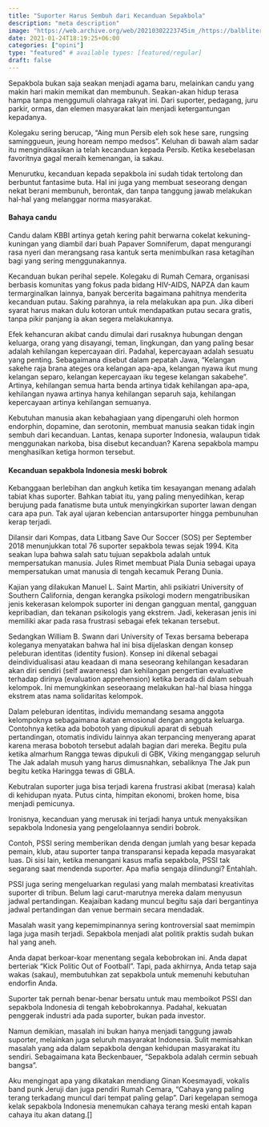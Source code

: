 ```yaml
---
title: "Suporter Harus Sembuh dari Kecanduan Sepakbola"
description: "meta description"
image: "https://web.archive.org/web/20210302223745im_/https://balbliter.id/wp-content/uploads/2019/10/Webp.net-resizeimage-4.jpg"
date: 2021-01-24T18:19:25+06:00
categories: ["opini"]
type: "featured" # available types: [featured/regular]
draft: false
---
```


Sepakbola bukan saja seakan menjadi agama baru, melainkan candu yang makin hari makin memikat dan membunuh. Seakan-akan hidup terasa hampa tanpa menggumuli olahraga rakyat ini. Dari suporter, pedagang, juru parkir, ormas, dan elemen masyarakat lain menjadi ketergantungan kepadanya.

Kolegaku sering berucap, “Aing mun Persib eleh sok hese sare, rungsing saminggueun, jeung hoream nempo medsos”. Keluhan di bawah alam sadar itu mengindikasikan ia telah kecanduan kepada Persib. Ketika kesebelasan favoritnya gagal meraih kemenangan, ia sakau.

Menurutku, kecanduan kepada sepakbola ini sudah tidak tertolong dan berbuntut fantasime buta. Hal ini juga yang membuat seseorang dengan nekat berani membunuh, berontak, dan tanpa tanggung jawab melakukan hal-hal yang melanggar norma masyarakat.

#### Bahaya candu
Candu dalam KBBI artinya getah kering pahit berwarna cokelat kekuning-kuningan yang diambil dari buah Papaver Somniferum, dapat mengurangi rasa nyeri dan merangsang rasa kantuk serta menimbulkan rasa ketagihan bagi yang sering menggunakannya.

Kecanduan bukan perihal sepele.  Kolegaku di Rumah Cemara, organisasi berbasis komunitas yang fokus pada bidang HIV-AIDS, NAPZA dan kaum termarginalkan lainnya, banyak bercerita bagaimana pahitnya menderita kecanduan putau. Saking parahnya, ia rela melakukan apa pun. Jika diberi syarat harus makan dulu kotoran untuk mendapatkan putau secara gratis, tanpa pikir panjang ia akan segera melakukannya.

Efek kehancuran akibat candu dimulai dari rusaknya hubungan dengan keluarga, orang yang disayangi, teman, lingkungan, dan yang paling besar adalah kehilangan kepercayaan diri. Padahal, kepercayaan adalah sesuatu yang penting. Sebagaimana disebut dalam pepatah Jawa, “Kelangan sakehe raja brana ateges ora kelangan apa-apa, kelangan nyawa ikut mung kelangan separo, kelangan kepercayaan iku tegese kelangan sakabehe”. Artinya, kehilangan semua harta benda artinya tidak kehilangan apa-apa, kehilangan nyawa artinya hanya kehilangan separuh saja, kehilangan kepercayaan artinya kehilangan semuanya.

Kebutuhan manusia akan kebahagiaan yang dipengaruhi oleh hormon endorphin, dopamine, dan serotonin, membuat manusia seakan tidak ingin sembuh dari kecanduan. Lantas, kenapa suporter Indonesia, walaupun tidak menggunakan narkoba, bisa disebut kecanduan? Karena sepakbola mampu menghasilkan ketiga hormon tersebut.

#### Kecanduan sepakbola Indonesia meski bobrok
Kebanggaan berlebihan dan angkuh ketika tim kesayangan menang adalah tabiat khas suporter. Bahkan  tabiat itu, yang paling menyedihkan, kerap berujung pada fanatisme buta untuk menyingkirkan suporter lawan dengan cara apa pun. Tak ayal  ujaran kebencian antarsuporter hingga pembunuhan kerap terjadi.

Dilansir dari Kompas, data Litbang Save Our Soccer (SOS) per September 2018 menunjukkan total 76 suporter sepakbola tewas sejak 1994. Kita seakan lupa bahwa salah satu tujuan sepakbola adalah untuk mempersatukan manusia. Jules Rimet membuat Piala Dunia sebagai upaya mempersatukan umat manusia di tengah kecamuk Perang Dunia.

Kajian yang dilakukan Manuel L. Saint Martin, ahli psikiatri University of Southern California, dengan kerangka psikologi modern mengatribusikan jenis kekerasan kelompok suporter ini dengan gangguan mental, gangguan kepribadian, dan tekanan psikologis yang ekstrem. Jadi, kekerasan jenis ini memiliki akar pada rasa frustrasi sebagai efek tekanan tersebut.

Sedangkan William B. Swann dari University of Texas bersama beberapa koleganya menyatakan bahwa hal ini bisa dijelaskan dengan konsep peleburan identitas (identity fusion). Konsep ini dikenal sebagai deindividualisasi atau keadaan di mana seseorang kehilangan kesadaran akan diri sendiri (self awareness) dan kehilangan pengertian evaluative terhadap dirinya (evaluation apprehension) ketika berada di dalam sebuah kelompok. Ini memungkinkan seseoraang melakukan hal-hal biasa hingga ekstrem atas nama solidaritas kelompok.

Dalam peleburan identitas, individu memandang sesama anggota kelompoknya sebagaimana ikatan emosional dengan anggota keluarga. Contohnya ketika ada bobotoh yang dipukuli aparat di sebuah pertandingan, otomatis individu lainnya akan terpancing menyerang aparat karena merasa bobotoh tersebut adalah bagian dari mereka. Begitu pula ketika almarhum Rangga tewas dipukuli di GBK, Viking menganggap seluruh The Jak adalah musuh yang harus dimusnahkan, sebaliknya The Jak pun begitu ketika Haringga tewas di GBLA.

Kebutralan suporter juga bisa terjadi karena  frustrasi akibat (merasa) kalah di kehidupan nyata. Putus cinta, himpitan ekonomi, broken home, bisa menjadi pemicunya.

Ironisnya, kecanduan yang merusak ini terjadi hanya untuk menyaksikan sepakbola Indonesia yang pengelolaannya sendiri bobrok.

Contoh, PSSI sering memberikan denda dengan jumlah yang besar kepada pemain, klub, atau suporter tanpa transparansi kepada kepada masyarakat luas. Di sisi lain, ketika menangani kasus mafia sepakbola, PSSI tak segarang saat mendenda suporter.  Apa mafia sengaja dilindungi? Entahlah.

PSSI juga sering mengeluarkan regulasi yang malah membatasi kreativitas suporter di tribun. Belum lagi carut-marutnya mereka dalam menyusun jadwal pertandingan. Keajaiban kadang muncul begitu saja dari bergantinya jadwal pertandingan dan venue bermain secara mendadak.

Masalah wasit yang kepemimpinannya sering kontroversial saat memimpin laga juga masih terjadi. Sepakbola menjadi alat politik praktis sudah bukan hal yang aneh.

Anda dapat berkoar-koar menentang segala kebobrokan ini. Anda dapat berteriak “Kick Politic Out of Football”.  Tapi, pada akhirnya, Anda tetap saja wakas (sakau), membutuhkan zat sepakbola untuk memenuhi kebutuhan endorfin Anda.

Suporter tak pernah benar-benar bersatu untuk mau memboikot PSSI dan sepakbola Indonesia di tengah kebobrokannya. Padahal, kekuatan penggerak industri ada pada suporter, bukan pada investor.

Namun demikian, masalah ini bukan hanya menjadi tanggung jawab suporter, melainkan juga seluruh masyarakat Indonesia. Sulit memisahkan masalah yang ada dalam sepakbola dengan kehidupan masyarakat itu sendiri. Sebagaimana kata Beckenbauer, “Sepakbola adalah cermin sebuah bangsa”.

Aku mengingat apa yang dikatakan mendiang Ginan Koesmayadi, vokalis band punk Jeruji dan juga pendiri Rumah Cemara, “Cahaya yang paling terang terkadang muncul dari tempat paling gelap”. Dari kegelapan semoga kelak sepakbola Indonesia menemukan cahaya terang meski entah kapan cahaya itu akan datang.[]